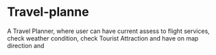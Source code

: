 # Travel-planne
A Travel Planner, where user can have current assess to flight services, check weather condition, check Tourist Attraction and have on map direction and 

